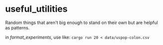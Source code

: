 # useful_utilities
Random things that aren't big enough to stand on their own but are helpful as patterns.

in _format_experiments_, use like: 
`cargo run 20 < data/uspop-colon.csv`
 

